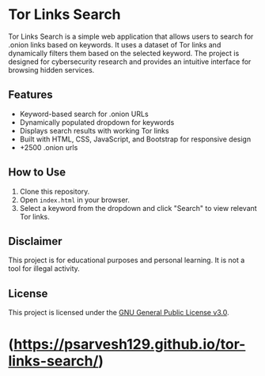 # Tor Links Search

Tor Links Search is a simple web application that allows users to search for .onion links based on keywords. It uses a dataset of Tor links and dynamically filters them based on the selected keyword. The project is designed for cybersecurity research and provides an intuitive interface for browsing hidden services.

## Features
- Keyword-based search for .onion URLs
- Dynamically populated dropdown for keywords
- Displays search results with working Tor links
- Built with HTML, CSS, JavaScript, and Bootstrap for responsive design
- +2500 .onion urls
## How to Use
1. Clone this repository.
2. Open `index.html` in your browser.
3. Select a keyword from the dropdown and click "Search" to view relevant Tor links.

## Disclaimer
This project is for educational purposes and personal learning. It is not a tool for illegal activity.

## License
This project is licensed under the [GNU General Public License v3.0](LICENSE).

# (https://psarvesh129.github.io/tor-links-search/)
